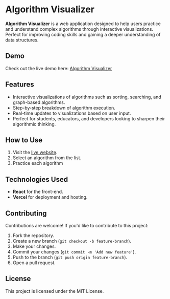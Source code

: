# Algorithm Visualizer

**Algorithm Visualizer** is a web application designed to help users practice and understand complex algorithms through interactive visualizations. Perfect for improving coding skills and gaining a deeper understanding of data structures.

## Demo

Check out the live demo here: [Algorithm Visualizer](https://cs301-algorithm-visualizer.vercel.app/)

## Features

- Interactive visualizations of algorithms such as sorting, searching, and graph-based algorithms.
- Step-by-step breakdown of algorithm execution.
- Real-time updates to visualizations based on user input.
- Perfect for students, educators, and developers looking to sharpen their algorithmic thinking.

## How to Use

1. Visit the [live website](https://cs301-algorithm-visualizer.vercel.app/).
2. Select an algorithm from the list.
3. Practice each algorithm


## Technologies Used

- **React** for the front-end.
- **Vercel** for deployment and hosting.

## Contributing

Contributions are welcome! If you'd like to contribute to this project:

1. Fork the repository.
2. Create a new branch (`git checkout -b feature-branch`).
3. Make your changes.
4. Commit your changes (`git commit -m 'Add new feature'`).
5. Push to the branch (`git push origin feature-branch`).
6. Open a pull request.

## License

This project is licensed under the MIT License.
